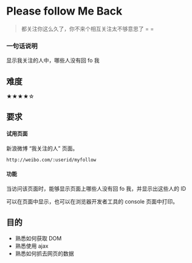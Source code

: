 # Please follow Me Back

> 都关注你这么久了，你不来个相互关注太不够意思了 = =

### 一句话说明

显示我关注的人中，哪些人没有回 fo 我

## 难度
★★★★☆

## 要求

#### 试用页面

新浪微博 “我关注的人” 页面。

`http://weibo.com/:userid/myfollow`

#### 功能

当访问该页面时，能够显示页面上哪些人没有回 fo 我，并显示出这些人的 ID

可以在页面中显示，也可以在浏览器开发者工具的 console 页面中打印。

## 目的

- 熟悉如何获取 DOM
- 熟悉使用 ajax
- 熟悉如何抓去网页的数据

